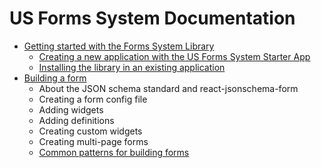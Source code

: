 # US Forms System Documentation

- [Getting started with the Forms System Library](getting-started/README.md)
  - [Creating a new application with the US Forms System Starter App](getting-started/creating-a-new-application-with-the-us-forms-system-starter-app.md)
  - [Installing the library in an existing application](getting-started/installing-the-library-in-an-existing-application.md)
- [Building a form](building-a-form/README.md)
  - About the JSON schema standard and react-jsonschema-form
  - Creating a form config file
  - Adding widgets
  - Adding definitions
  - Creating custom widgets
  - Creating multi-page forms
  - [Common patterns for building forms](building-a-form/common-patterns-for-building-forms.md)
